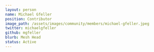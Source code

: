 ```yaml
---
layout: person
name: Michael Gfeller
position: Contributor
image_path: /assets/images/community/members/michael-gfeller.jpeg
twitter: michaelgfeller
github: mgfeller
blurb: Mesh Head
status: Active
---
```

